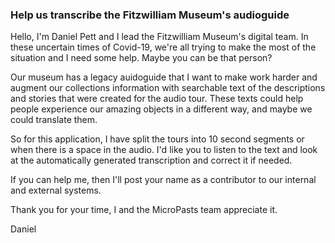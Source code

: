 ### Help us transcribe the Fitzwilliam Museum's audioguide

Hello, I'm Daniel Pett and I lead the Fitzwilliam Museum's digital team. In these
uncertain times of Covid-19, we're all trying to make the most of the situation
and I need some help. Maybe you can be that person?

Our museum has a legacy auidoguide that I want to make work harder and augment
our collections information with searchable text of the descriptions and stories
that were created for the audio tour. These texts could help people
experience our amazing objects in a different way, and maybe we could translate them.

So for this application, I have split the tours into 10 second segments or when there is a
space in the audio. I'd like you to listen to the text and look at the automatically generated
transcription and correct it if needed.

If you can help me, then I'll post your name as a contributor to our internal
and external systems.

Thank you for your time, I and the MicroPasts team appreciate it.

Daniel
